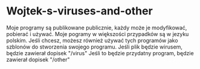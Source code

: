# Wojtek-s-viruses-and-other 
Moje programy są publikowane publicznie, każdy może je modyfikować, pobierać i używać.
Moje pogramy w większości przypadków są w jezyku polskim.
Jeśli chcesz, możesz również używać tych programów jako szblonów do stworzenia swojego programu.
Jeśli plik będzie wirusem, będzie zawierał dopisek "/virus"
Jeśli to będzie przydatny program, będzie zawierał dopisek "/other"
